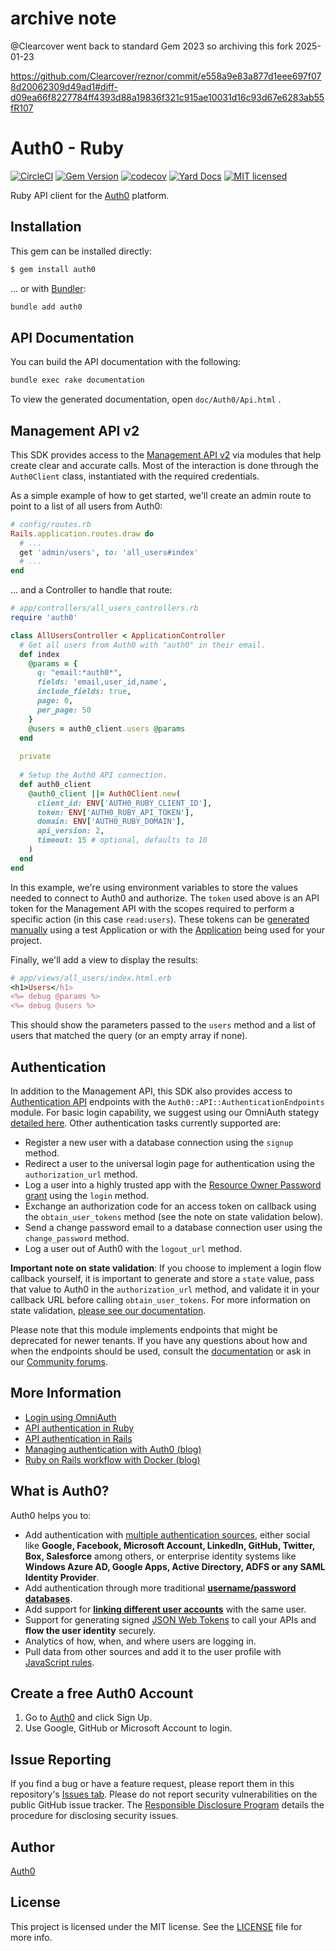 # archive note

@Clearcover went back to standard Gem 2023 so archiving this fork 2025-01-23

<https://github.com/Clearcover/reznor/commit/e558a9e83a877d1eee697f078d20062309d49ad1#diff-d09ea66f8227784ff4393d88a19836f321c915ae10031d16c93d67e6283ab55fR107>

# Auth0 - Ruby

[![CircleCI](https://img.shields.io/circleci/project/github/auth0/ruby-auth0/master.svg)](https://circleci.com/gh/auth0/ruby-auth0)
[![Gem Version](https://badge.fury.io/rb/auth0.svg)](http://badge.fury.io/rb/auth0)
[![codecov](https://codecov.io/gh/auth0/ruby-auth0/branch/master/graph/badge.svg)](https://codecov.io/gh/auth0/ruby-auth0)
[![Yard Docs](http://img.shields.io/badge/yard-docs-blue.svg)](http://www.rubydoc.info/github/auth0/ruby-auth0/master/frames)
[![MIT licensed](https://img.shields.io/dub/l/vibe-d.svg?style=flat)](https://github.com/auth0/ruby-auth0/blob/master/LICENSE)

Ruby API client for the [Auth0](https://auth0.com) platform.

## Installation

This gem can be installed directly:

``` bash
$ gem install auth0
```

... or with [Bundler](https://bundler.io/man/bundle-add.1.html):

```bash
bundle add auth0
```

## API Documentation

You can build the API documentation with the following:

``` bash
bundle exec rake documentation
```

To view the generated documentation, open `doc/Auth0/Api.html` .

## Management API v2

This SDK provides access to the [Management API v2](https://auth0.com/docs/api/management/v2) via modules that help create clear and accurate calls. Most of the interaction is done through the `Auth0Client` class, instantiated with the required credentials.

As a simple example of how to get started, we'll create an admin route to point to a list of all users from Auth0:

```ruby
# config/routes.rb
Rails.application.routes.draw do
  # ...
  get 'admin/users', to: 'all_users#index'
  # ...
end
```

... and a Controller to handle that route:

```ruby
# app/controllers/all_users_controllers.rb
require 'auth0'

class AllUsersController < ApplicationController
  # Get all users from Auth0 with "auth0" in their email.
  def index
    @params = {
      q: "email:*auth0*",
      fields: 'email,user_id,name',
      include_fields: true,
      page: 0,
      per_page: 50
    }
    @users = auth0_client.users @params
  end
	
  private
	
  # Setup the Auth0 API connection.
  def auth0_client
    @auth0_client ||= Auth0Client.new(
      client_id: ENV['AUTH0_RUBY_CLIENT_ID'],
      token: ENV['AUTH0_RUBY_API_TOKEN'],
      domain: ENV['AUTH0_RUBY_DOMAIN'],
      api_version: 2,
      timeout: 15 # optional, defaults to 10
    )
  end
end
```

In this example, we're using environment variables to store the values needed to connect to Auth0 and authorize. The `token` used above is an API token for the Management API with the scopes required to perform a specific action (in this case `read:users`). These tokens can be [generated manually](https://auth0.com/docs/api/management/v2/tokens#get-a-token-manually) using a test Application or with the [Application](https://manage.auth0.com/#/applications) being used for your project.

Finally, we'll add a view to display the results:

```ruby
# app/views/all_users/index.html.erb
<h1>Users</h1>
<%= debug @params %>
<%= debug @users %>
```

This should show the parameters passed to the `users` method and a list of users that matched the query (or an empty array if none).

## Authentication

In addition to the Management API, this SDK also provides access to [Authentication API](https://auth0.com/docs/api/authentication) endpoints with the `Auth0::API::AuthenticationEndpoints` module. For basic login capability, we suggest using our OmniAuth stategy [detailed here](https://auth0.com/docs/quickstart/webapp/rails/01-login). Other authentication tasks currently supported are:

* Register a new user with a database connection using the `signup` method.
* Redirect a user to the universal login page for authentication using the `authorization_url` method.
* Log a user into a highly trusted app with the [Resource Owner Password grant](https://auth0.com/docs/api-auth/tutorials/password-grant) using the `login` method.
* Exchange an authorization code for an access token on callback using the `obtain_user_tokens` method (see the note on state validation below).
* Send a change password email to a database connection user using the `change_password` method.
* Log a user out of Auth0 with the `logout_url` method.

**Important note on state validation**: If you choose to implement a login flow callback yourself, it is important to generate and store a `state` value, pass that value to Auth0 in the `authorization_url` method, and validate it in your callback URL before calling `obtain_user_tokens`. For more information on state validation, [please see our documentation](https://auth0.com/docs/protocols/oauth2/oauth-state). 

Please note that this module implements endpoints that might be deprecated for newer tenants. If you have any questions about how and when the endpoints should be used, consult the [documentation](https://auth0.com/docs/api/authentication) or ask in our [Community forums](https://community.auth0.com/tags/wordpress).


## More Information

* [Login using OmniAuth](https://auth0.com/docs/quickstart/webapp/rails/01-login)
* [API authentication in Ruby](https://auth0.com/docs/quickstart/backend/ruby)
* [API authentication in Rails](https://auth0.com/docs/quickstart/backend/rails)
* [Managing authentication with Auth0 (blog)](https://auth0.com/blog/rails-5-with-auth0/)
* [Ruby on Rails workflow with Docker (blog)](https://auth0.com/blog/ruby-on-rails-killer-workflow-with-docker-part-1/)

## What is Auth0?

Auth0 helps you to:

* Add authentication with [multiple authentication sources](https://docs.auth0.com/identityproviders), either social like **Google, Facebook, Microsoft Account, LinkedIn, GitHub, Twitter, Box, Salesforce** among others, or enterprise identity systems like **Windows Azure AD, Google Apps, Active Directory, ADFS or any SAML Identity Provider**.
* Add authentication through more traditional **[username/password databases](https://docs.auth0.com/mysql-connection-tutorial)**.
* Add support for **[linking different user accounts](https://docs.auth0.com/link-accounts)** with the same user.
* Support for generating signed [JSON Web Tokens](https://docs.auth0.com/jwt) to call your APIs and **flow the user identity** securely.
* Analytics of how, when, and where users are logging in.
* Pull data from other sources and add it to the user profile with [JavaScript rules](https://docs.auth0.com/rules).

## Create a free Auth0 Account

1. Go to [Auth0](https://auth0.com) and click Sign Up.
2. Use Google, GitHub or Microsoft Account to login.

## Issue Reporting

If you find a bug or have a feature request, please report them in this repository's [Issues tab](https://github.com/auth0/ruby-auth0/issues). Please do not report security vulnerabilities on the public GitHub issue tracker. The [Responsible Disclosure Program](https://auth0.com/whitehat) details the procedure for disclosing security issues.

## Author

[Auth0](https://auth0.com)

## License

This project is licensed under the MIT license. See the [LICENSE](LICENSE) file for more info.
